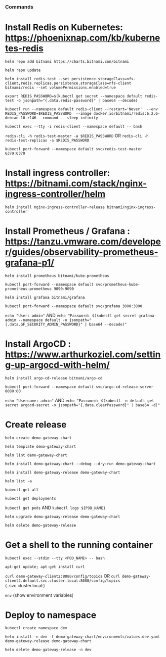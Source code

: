 ### Commands

# Install Redis on Kubernetes: https://phoenixnap.com/kb/kubernetes-redis

``` helm repo add bitnami https://charts.bitnami.com/bitnami ```

``` helm repo update ```

``` helm install redis-test --set persistence.storageClass=nfs-client,redis.replicas.persistence.storageClass=nfs-client bitnami/redis --set volumePermissions.enabled=true ```

``` export REDIS_PASSWORD=$(kubectl get secret --namespace default redis-test -o jsonpath="{.data.redis-password}" | base64 --decode) ```

``` kubectl run --namespace default redis-client --restart='Never'  --env REDIS_PASSWORD=$REDIS_PASSWORD  --image docker.io/bitnami/redis:6.2.6-debian-10-r146 --command -- sleep infinity ```

``` kubectl exec --tty -i redis-client --namespace default -- bash ```

``` redis-cli -h redis-test-master -a $REDIS_PASSWORD ``` OR ``` redis-cli -h redis-test-replicas -a $REDIS_PASSWORD ```

``` kubectl port-forward --namespace default svc/redis-test-master 6379:6379 ```

# Install ingress controller: https://bitnami.com/stack/nginx-ingress-controller/helm

``` helm install nginx-ingress-controller-release bitnami/nginx-ingress-controller ```

# Install Prometheus / Grafana : https://tanzu.vmware.com/developer/guides/observability-prometheus-grafana-p1/

``` helm install prometheus bitnami/kube-prometheus ```

``` kubectl port-forward --namespace default svc/prometheus-kube-prometheus-prometheus 9090:9090 ```

``` helm install grafana bitnami/grafana ```

``` kubectl port-forward --namespace default svc/grafana 3000:3000 ```

``` echo "User: admin" ``` AND ``` echo "Password: $(kubectl get secret grafana-admin --namespace default -o jsonpath="{.data.GF_SECURITY_ADMIN_PASSWORD}" | base64 --decode)" ```

# Install ArgoCD : https://www.arthurkoziel.com/setting-up-argocd-with-helm/

``` helm install argo-cd-release bitnami/argo-cd ```

``` kubectl port-forward --namespace default svc/argo-cd-release-server 8080:80 ```

``` echo "Username: admin" ``` AND ``` echo "Password: $(kubectl -n default get secret argocd-secret -o jsonpath="{.data.clearPassword}" | base64 -d)" ```

# Create release

``` helm create demo-gateway-chart ```

``` helm template demo-gateway-chart ```

``` helm lint demo-gateway-chart ```

``` helm install demo-gateway-chart --debug --dry-run demo-gateway-chart ```

``` helm install demo-gateway-release demo-gateway-chart ```

``` helm list -a ```

``` kubectl get all ```

``` kubectl get deployments ```

``` kubectl get pods ``` AND ``` kubectl logs ${POD_NAME} ```

``` helm upgrade demo-gateway-release demo-gateway-chart ```

``` helm delete demo-gateway-release ```

# Get a shell to the running container

``` kubectl exec --stdin --tty <POD_NAME> -- bash ```

``` apt-get update; apt-get install curl ```

``` curl demo-gateway-client2:8080/config/topics ``` OR ``` curl demo-gateway-client2.default.svc.cluster.local:8080/config/topics ``` (<service-name>.<namespace>.svc.cluster.local:<port>)

``` env ``` (show environment variables)

# Deploy to namespace

``` kubectl create namespace dev ```

``` helm install -n dev -f demo-gateway-chart/environments/values.dev.yaml demo-gateway-release demo-gateway-chart ```

``` helm delete demo-gateway-release -n dev ```